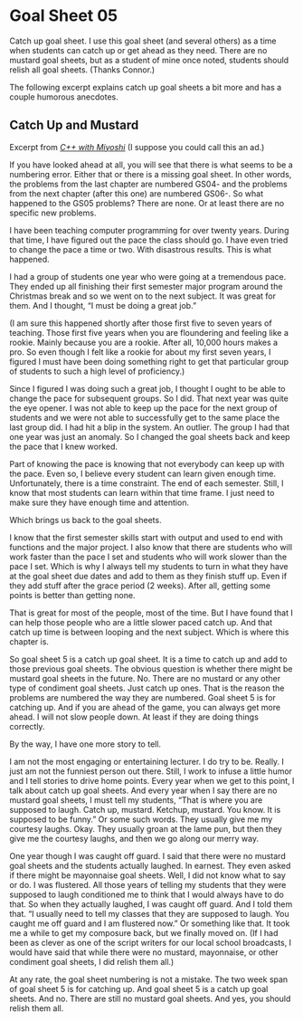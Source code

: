 # Goal Sheet 05

Catch up goal sheet.  I use this goal sheet (and several others) as a time when students can catch up or get ahead as they need.  There are no mustard goal sheets, but as a student of mine once noted, students should relish all goal sheets.  (Thanks Connor.)

The following excerpt explains catch up goal sheets a bit more and has a couple humorous anecdotes.

## Catch Up and Mustard
Excerpt from _[C++ with Miyoshi](https://amzn.to/3bQuePT)_ (I suppose you could call this an ad.)

If you have looked ahead at all, you will see that there is what seems to be a numbering error.  Either that or there is a missing goal sheet.  In other words, the problems from the last chapter are numbered GS04- and the problems from the next chapter (after this one) are numbered GS06-.  So what happened to the GS05 problems?  There are none.  Or at least there are no specific new problems.

I have been teaching computer programming for over twenty years.  During that time, I have figured out the pace the class should go.  I have even tried to change the pace a time or two.  With disastrous results.  This is what happened.

I had a group of students one year who were going at a tremendous pace.  They ended up all finishing their first semester major program around the Christmas break and so we went on to the next subject.  It was great for them.  And I thought, “I must be doing a great job.”

(I am sure this happened shortly after those first five to seven years of teaching.  Those first five years when you are floundering and feeling like a rookie.  Mainly because you are a rookie.  After all, 10,000 hours makes a pro.  So even though I felt like a rookie for about my first seven years, I figured I must have been doing something right to get that particular group of students to such a high level of proficiency.)

Since I figured I was doing such a great job, I thought I ought to be able to change the pace for subsequent groups.  So I did.  That next year was quite the eye opener.  I was not able to keep up the pace for the next group of students and we were not able to successfully get to the same place the last group did.  I had hit a blip in the system.  An outlier.  The group I had that one year was just an anomaly.  So I changed the goal sheets back and keep the pace that I knew worked.

Part of knowing the pace is knowing that not everybody can keep up with the pace.  Even so, I believe every student can learn given enough time.  Unfortunately, there is a time constraint.  The end of each semester.  Still, I know that most students can learn within that time frame.  I just need to make sure they have enough time and attention.

Which brings us back to the goal sheets.

I know that the first semester skills start with output and used to end with functions and the major project.  I also know that there are students who will work faster than the pace I set and students who will work slower than the pace I set.  Which is why I always tell my students to turn in what they have at the goal sheet due dates and add to them as they finish stuff up.  Even if they add stuff after the grace period (2 weeks).  After all, getting some points is better than getting none.

That is great for most of the people, most of the time.  But I have found that I can help those people who are a little slower paced catch up.  And that catch up time is between looping and the next subject.  Which is where this chapter is.

So goal sheet 5 is a catch up goal sheet.  It is a time to catch up and add to those previous goal sheets.  The obvious question is whether there might be mustard goal sheets in the future.  No.  There are no mustard or any other type of condiment goal sheets.  Just catch up ones.  That is the reason the problems are numbered the way they are numbered.  Goal sheet 5 is for catching up.  And if you are ahead of the game, you can always get more ahead.  I will not slow people down.  At least if they are doing things correctly.

By the way, I have one more story to tell.

I am not the most engaging or entertaining lecturer.  I do try to be.  Really.  I just am not the funniest person out there.  Still, I work to infuse a little humor and I tell stories to drive home points.  Every year when we get to this point, I talk about catch up goal sheets.  And every year when I say there are no mustard goal sheets, I must tell my students, “That is where you are supposed to laugh.  Catch up, mustard.  Ketchup, mustard.  You know.  It is supposed to be funny.”  Or some such words.  They usually give me my courtesy laughs.  Okay.  They usually groan at the lame pun, but then they give me the courtesy laughs, and then we go along our merry way.

One year though I was caught off guard.  I said that there were no mustard goal sheets and the students actually laughed.  In earnest.  They even asked if there might be mayonnaise goal sheets.  Well, I did not know what to say or do.  I was flustered.  All those years of telling my students that they were supposed to laugh conditioned me to think that I would always have to do that.  So when they actually laughed, I was caught off guard.  And I told them that.  “I usually need to tell my classes that they are supposed to laugh.  You caught me off guard and I am flustered now.”  Or something like that.  It took me a while to get my composure back, but we finally moved on.  (If I had been as clever as one of the script writers for our local school broadcasts, I would have said that while there were no mustard, mayonnaise, or other condiment goal sheets, I did relish them all.)

At any rate, the goal sheet numbering is not a mistake.  The two week span of goal sheet 5 is for catching up.  And goal sheet 5 is a catch up goal sheets.  And no.  There are still no mustard goal sheets.  And yes, you should relish them all.
